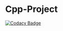 # Cpp-Project
[![Codacy Badge](https://api.codacy.com/project/badge/Grade/c2e093be9f164652bd21f2723338c22c)](https://app.codacy.com/manual/ocarizr/Cpp-Project?utm_source=github.com&utm_medium=referral&utm_content=ocarizr/Cpp-Project&utm_campaign=Badge_Grade_Dashboard)